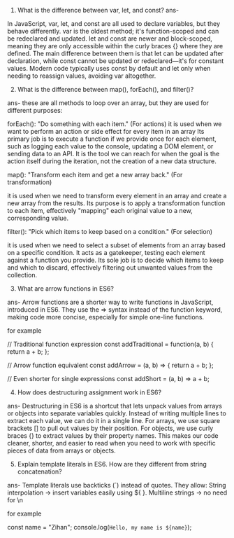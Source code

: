 1. What is the difference between var, let, and const?
ans-

In JavaScript, var, let, and const are all used to declare variables, but they behave differently. var is the oldest method; it's function-scoped and can be redeclared and updated. let and const are newer and block-scoped, meaning they are only accessible within the curly braces {} where they are defined. The main difference between them is that let can be updated after declaration, while const cannot be updated or redeclared—it's for constant values. Modern code typically uses const by default and let only when needing to reassign values, avoiding var altogether.


2. What is the difference between map(), forEach(), and filter()?

ans- 
these are all methods to loop over an array, but they are used for different purposes:

forEach(): "Do something with each item." (For actions)
it is used when we want to perform an action or side effect for every item in an array
Its primary job is to execute a function if we provide once for each element, such as logging each value to the console, updating a DOM element, or sending data to an API. It is the tool we can reach for when the goal is the action itself during the iteration, not the creation of a new data structure.

map(): "Transform each item and get a new array back." (For transformation)

it is used when we need to transform every element in an array and create a new array from the results. Its purpose is to apply a transformation function to each item, effectively "mapping" each original value to a new, corresponding value.

filter(): "Pick which items to keep based on a condition." (For selection)

it is used when we need to select a subset of elements from an array based on a specific condition. It acts as a gatekeeper, testing each element against a function you provide. Its sole job is to decide which items to keep and which to discard, effectively filtering out unwanted values from the collection.


3. What are arrow functions in ES6?

ans-
Arrow functions are a shorter way to write functions in JavaScript, introduced in ES6. They use the => syntax instead of the function keyword, making code more concise, especially for simple one-line functions. 

for example

// Traditional function expression
const addTraditional = function(a, b) {
  return a + b;
};

// Arrow function equivalent
const addArrow = (a, b) => {
  return a + b;
};

// Even shorter for single expressions
const addShort = (a, b) => a + b;

4.  How does destructuring assignment work in ES6?

ans-
Destructuring in ES6 is a shortcut that lets  unpack values from arrays or objects into separate variables quickly. Instead of writing multiple lines to extract each value, we can do it in a single line. For arrays, we use square brackets [] to pull out values by their position. For objects, we use curly braces {} to extract values by their property names. This makes our code cleaner, shorter, and easier to read when you need to work with specific pieces of data from arrays or objects.


5. Explain template literals in ES6. How are they different from string concatenation?

ans-
Template literals use backticks (`) instead of quotes.
They allow:
String interpolation → insert variables easily using ${ }.
Multiline strings → no need for \n

for example

const name = "Zihan";
console.log(`Hello, my name is ${name}`);

